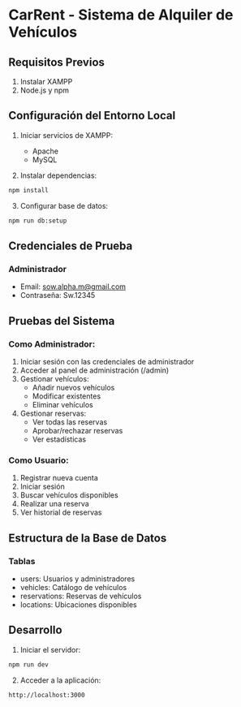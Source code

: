 # CarRent - Sistema de Alquiler de Vehículos

## Requisitos Previos

1. Instalar XAMPP
2. Node.js y npm

## Configuración del Entorno Local

1. Iniciar servicios de XAMPP:
   - Apache
   - MySQL

2. Instalar dependencias:
```bash
npm install
```

3. Configurar base de datos:
```bash
npm run db:setup
```

## Credenciales de Prueba

### Administrador
- Email: sow.alpha.m@gmail.com
- Contraseña: Sw.12345

## Pruebas del Sistema

### Como Administrador:
1. Iniciar sesión con las credenciales de administrador
2. Acceder al panel de administración (/admin)
3. Gestionar vehículos:
   - Añadir nuevos vehículos
   - Modificar existentes
   - Eliminar vehículos
4. Gestionar reservas:
   - Ver todas las reservas
   - Aprobar/rechazar reservas
   - Ver estadísticas

### Como Usuario:
1. Registrar nueva cuenta
2. Iniciar sesión
3. Buscar vehículos disponibles
4. Realizar una reserva
5. Ver historial de reservas

## Estructura de la Base de Datos

### Tablas
- users: Usuarios y administradores
- vehicles: Catálogo de vehículos
- reservations: Reservas de vehículos
- locations: Ubicaciones disponibles

## Desarrollo

1. Iniciar el servidor:
```bash
npm run dev
```

2. Acceder a la aplicación:
```
http://localhost:3000
```
